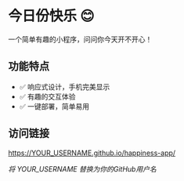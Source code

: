 # 今日份快乐 😊

一个简单有趣的小程序，问问你今天开不开心！

## 功能特点
- ✅ 响应式设计，手机完美显示
- ✅ 有趣的交互体验
- ✅ 一键部署，简单易用

## 访问链接
https://YOUR_USERNAME.github.io/happiness-app/

*将 YOUR_USERNAME 替换为你的GitHub用户名*
